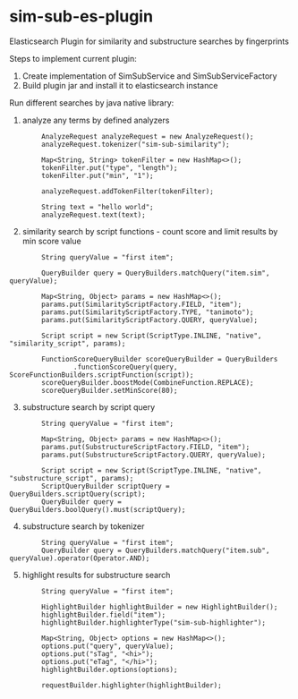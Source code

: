 # sim-sub-es-plugin
Elasticsearch Plugin for similarity and substructure searches by fingerprints

Steps to implement current plugin:
1. Create implementation of SimSubService and SimSubServiceFactory
2. Build plugin jar and install it to elasticsearch instance

Run different searches by java native library:
1) analyze any terms by defined analyzers
```
        AnalyzeRequest analyzeRequest = new AnalyzeRequest();
        analyzeRequest.tokenizer("sim-sub-similarity");
        
        Map<String, String> tokenFilter = new HashMap<>();
        tokenFilter.put("type", "length");
        tokenFilter.put("min", "1");
        
        analyzeRequest.addTokenFilter(tokenFilter);

        String text = "hello world";
        analyzeRequest.text(text);
```
2) similarity search by script functions - count score and limit results by min score value
```
        String queryValue = "first item";
        
        QueryBuilder query = QueryBuilders.matchQuery("item.sim", queryValue);

        Map<String, Object> params = new HashMap<>();
        params.put(SimilarityScriptFactory.FIELD, "item");
        params.put(SimilarityScriptFactory.TYPE, "tanimoto");
        params.put(SimilarityScriptFactory.QUERY, queryValue);

        Script script = new Script(ScriptType.INLINE, "native", "similarity_script", params);

        FunctionScoreQueryBuilder scoreQueryBuilder = QueryBuilders
                .functionScoreQuery(query, ScoreFunctionBuilders.scriptFunction(script));
        scoreQueryBuilder.boostMode(CombineFunction.REPLACE);
        scoreQueryBuilder.setMinScore(80);
```
3) substructure search by script query
```
        String queryValue = "first item";
        
        Map<String, Object> params = new HashMap<>();
        params.put(SubstructureScriptFactory.FIELD, "item");
        params.put(SubstructureScriptFactory.QUERY, queryValue);

        Script script = new Script(ScriptType.INLINE, "native", "substructure_script", params);
        ScriptQueryBuilder scriptQuery = QueryBuilders.scriptQuery(script);
        QueryBuilder query = QueryBuilders.boolQuery().must(scriptQuery);

```
4) substructure search by tokenizer
```
        String queryValue = "first item";
        QueryBuilder query = QueryBuilders.matchQuery("item.sub", queryValue).operator(Operator.AND);
```
5) highlight results for substructure search
```
        String queryValue = "first item";
        
        HighlightBuilder highlightBuilder = new HighlightBuilder();
        highlightBuilder.field("item");
        highlightBuilder.highlighterType("sim-sub-highlighter");
        
        Map<String, Object> options = new HashMap<>();
        options.put("query", queryValue);
        options.put("sTag", "<hi>");
        options.put("eTag", "</hi>");
        highlightBuilder.options(options);

        requestBuilder.highlighter(highlightBuilder);
```